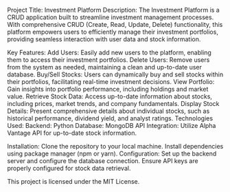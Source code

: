 Project Title: Investment Platform
Description:
The Investment Platform is a CRUD application built to streamline investment management processes. With comprehensive CRUD (Create, Read, Update, Delete) functionality, this platform empowers users to efficiently manage their investment portfolios, providing seamless interaction with user data and stock information.

Key Features:
Add Users: Easily add new users to the platform, enabling them to access their investment portfolios.
Delete Users: Remove users from the system as needed, maintaining a clean and up-to-date user database.
Buy/Sell Stocks: Users can dynamically buy and sell stocks within their portfolios, facilitating real-time investment decisions.
View Portfolio: Gain insights into portfolio performance, including holdings and market value.
Retrieve Stock Data: Access up-to-date information about stocks, including prices, market trends, and company fundamentals.
Display Stock Details: Present comprehensive details about individual stocks, such as historical performance, dividend yield, and analyst ratings.
Technologies Used:
Backend: Python
Database: MongoDB
API Integration: Utilize Alpha Vantage API for up-to-date stock information.

Installation:
Clone the repository to your local machine.
Install dependencies using package manager (npm or yarn).
Configuration:
Set up the backend server and configure the database connection.
Ensure API keys are properly configured for stock data retrieval.

This project is licensed under the MIT License.
